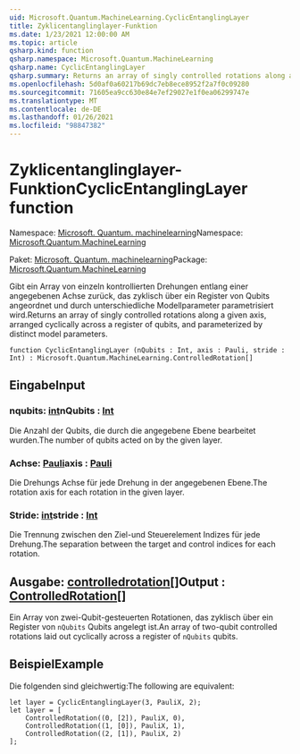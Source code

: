 ```yaml
---
uid: Microsoft.Quantum.MachineLearning.CyclicEntanglingLayer
title: Zyklicentanglinglayer-Funktion
ms.date: 1/23/2021 12:00:00 AM
ms.topic: article
qsharp.kind: function
qsharp.namespace: Microsoft.Quantum.MachineLearning
qsharp.name: CyclicEntanglingLayer
qsharp.summary: Returns an array of singly controlled rotations along a given axis, arranged cyclically across a register of qubits, and parameterized by distinct model parameters.
ms.openlocfilehash: 5d0af0a60217b69dc7eb8ece8952f2a7f0c09280
ms.sourcegitcommit: 71605ea9cc630e84e7ef29027e1f0ea06299747e
ms.translationtype: MT
ms.contentlocale: de-DE
ms.lasthandoff: 01/26/2021
ms.locfileid: "98847382"
---
```

# <a name="cyclicentanglinglayer-function"></a><span data-ttu-id="57528-102">Zyklicentanglinglayer-Funktion</span><span class="sxs-lookup"><span data-stu-id="57528-102">CyclicEntanglingLayer function</span></span>

<span data-ttu-id="57528-103">Namespace: [Microsoft. Quantum. machinelearning](xref:Microsoft.Quantum.MachineLearning)</span><span class="sxs-lookup"><span data-stu-id="57528-103">Namespace: [Microsoft.Quantum.MachineLearning](xref:Microsoft.Quantum.MachineLearning)</span></span>

<span data-ttu-id="57528-104">Paket: [Microsoft. Quantum. machinelearning](https://nuget.org/packages/Microsoft.Quantum.MachineLearning)</span><span class="sxs-lookup"><span data-stu-id="57528-104">Package: [Microsoft.Quantum.MachineLearning](https://nuget.org/packages/Microsoft.Quantum.MachineLearning)</span></span>


<span data-ttu-id="57528-105">Gibt ein Array von einzeln kontrollierten Drehungen entlang einer angegebenen Achse zurück, das zyklisch über ein Register von Qubits angeordnet und durch unterschiedliche Modellparameter parametrisiert wird.</span><span class="sxs-lookup"><span data-stu-id="57528-105">Returns an array of singly controlled rotations along a given axis, arranged cyclically across a register of qubits, and parameterized by distinct model parameters.</span></span>

```qsharp
function CyclicEntanglingLayer (nQubits : Int, axis : Pauli, stride : Int) : Microsoft.Quantum.MachineLearning.ControlledRotation[]
```


## <a name="input"></a><span data-ttu-id="57528-106">Eingabe</span><span class="sxs-lookup"><span data-stu-id="57528-106">Input</span></span>

### <a name="nqubits--int"></a><span data-ttu-id="57528-107">nqubits: [int](xref:microsoft.quantum.lang-ref.int)</span><span class="sxs-lookup"><span data-stu-id="57528-107">nQubits : [Int](xref:microsoft.quantum.lang-ref.int)</span></span>

<span data-ttu-id="57528-108">Die Anzahl der Qubits, die durch die angegebene Ebene bearbeitet wurden.</span><span class="sxs-lookup"><span data-stu-id="57528-108">The number of qubits acted on by the given layer.</span></span>


### <a name="axis--pauli"></a><span data-ttu-id="57528-109">Achse: [Pauli](xref:microsoft.quantum.lang-ref.pauli)</span><span class="sxs-lookup"><span data-stu-id="57528-109">axis : [Pauli](xref:microsoft.quantum.lang-ref.pauli)</span></span>

<span data-ttu-id="57528-110">Die Drehungs Achse für jede Drehung in der angegebenen Ebene.</span><span class="sxs-lookup"><span data-stu-id="57528-110">The rotation axis for each rotation in the given layer.</span></span>


### <a name="stride--int"></a><span data-ttu-id="57528-111">Stride: [int](xref:microsoft.quantum.lang-ref.int)</span><span class="sxs-lookup"><span data-stu-id="57528-111">stride : [Int](xref:microsoft.quantum.lang-ref.int)</span></span>

<span data-ttu-id="57528-112">Die Trennung zwischen den Ziel-und Steuerelement Indizes für jede Drehung.</span><span class="sxs-lookup"><span data-stu-id="57528-112">The separation between the target and control indices for each rotation.</span></span>



## <a name="output--controlledrotation"></a><span data-ttu-id="57528-113">Ausgabe: [controlledrotation](xref:Microsoft.Quantum.MachineLearning.ControlledRotation)[]</span><span class="sxs-lookup"><span data-stu-id="57528-113">Output : [ControlledRotation](xref:Microsoft.Quantum.MachineLearning.ControlledRotation)[]</span></span>

<span data-ttu-id="57528-114">Ein Array von zwei-Qubit-gesteuerten Rotationen, das zyklisch über ein Register von `nQubits` Qubits angelegt ist.</span><span class="sxs-lookup"><span data-stu-id="57528-114">An array of two-qubit controlled rotations laid out cyclically across a register of `nQubits` qubits.</span></span>

## <a name="example"></a><span data-ttu-id="57528-115">Beispiel</span><span class="sxs-lookup"><span data-stu-id="57528-115">Example</span></span>

<span data-ttu-id="57528-116">Die folgenden sind gleichwertig:</span><span class="sxs-lookup"><span data-stu-id="57528-116">The following are equivalent:</span></span>

```qsharp
let layer = CyclicEntanglingLayer(3, PauliX, 2);
let layer = [
    ControlledRotation((0, [2]), PauliX, 0),
    ControlledRotation((1, [0]), PauliX, 1),
    ControlledRotation((2, [1]), PauliX, 2)
];
```